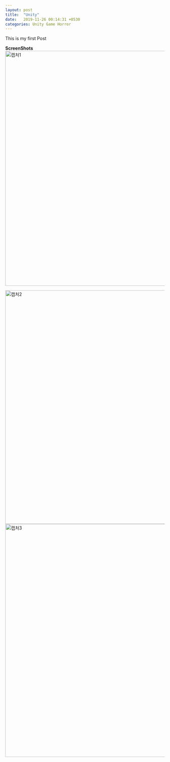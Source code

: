 ```yaml
---
layout: post
title:  "Unity"
date:   2019-11-26 00:14:31 +0530
categories: Unity Game Horror
---
```

This is my first Post

**ScreenShots**
<img width="742" alt="캡처1" src="https://user-images.githubusercontent.com/57661571/69554666-726e9a80-0fe5-11ea-8c63-3bde190c1226.PNG">

<img width="738" alt="캡처2" src="https://user-images.githubusercontent.com/57661571/69554873-c5e0e880-0fe5-11ea-9ca7-35585660a5d4.PNG">

<img width="736" alt="캡처3" src="https://user-images.githubusercontent.com/57661571/69555202-253ef880-0fe6-11ea-9a15-6fb6eb2cd575.PNG">